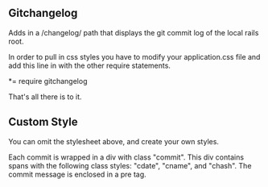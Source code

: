## Gitchangelog

Adds in a /changelog/ path that displays the git commit log of the local rails root.

In order to pull in css styles you have to modify your application.css file and add this line
in with the other require statements.

  *= require gitchangelog


That's all there is to it.


## Custom Style
You can omit the stylesheet above, and create your own styles. 

Each commit is wrapped in a div with class "commit". This div contains spans with the following class styles: "cdate", "cname", and "chash".
The commit message is enclosed in a pre tag.